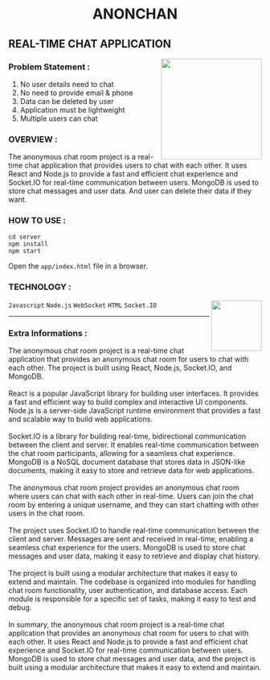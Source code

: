 <h1 align="center">ANONCHAN</h1>

## REAL-TIME CHAT APPLICATION 

<img align='right' src="https://media.giphy.com/media/TdEbWYu236gDO9LRAx/giphy.gif" width="200">

### Problem Statement :

1.  No user details need to chat
2.  No need to provide email & phone 
3.  Data can be deleted by user
4.  Application must be lightweight 
5.  Multiple users can chat


### OVERVIEW :

The anonymous chat room project is a real-time chat application that provides users to chat with each other. It uses React and Node.js to provide a fast and efficient chat experience and Socket.IO for real-time communication between users. MongoDB is used to store chat messages and user data. And user can delete their data if they want.

### HOW TO USE :

```
cd server
npm install
npm start
```

Open the `app/index.html` file in a browser. 

### TECHNOLOGY :

<img align='right' src="https://user-images.githubusercontent.com/114053180/222348354-b0a6cbb5-f5d3-4337-8cda-0a5bbd66eced.png" width="100">

`Javascript` `Node.js` `WebSocket` `HTML` `Socket.IO`

---

### Extra Informations :

<p>
The anonymous chat room project is a real-time chat application that provides an anonymous chat room for users to chat with each other. The project is built using React, Node.js, Socket.IO, and MongoDB.
<br><br>
React is a popular JavaScript library for building user interfaces. It provides a fast and efficient way to build complex and interactive UI components. Node.js is a server-side JavaScript runtime environment that provides a fast and scalable way to build web applications.
<br><br>
Socket.IO is a library for building real-time, bidirectional communication between the client and server. It enables real-time communication between the chat room participants, allowing for a seamless chat experience. MongoDB is a NoSQL document database that stores data in JSON-like documents, making it easy to store and retrieve data for web applications.
<br><br>
The anonymous chat room project provides an anonymous chat room where users can chat with each other in real-time. Users can join the chat room by entering a unique username, and they can start chatting with other users in the chat room.
<br><br>
The project uses Socket.IO to handle real-time communication between the client and server. Messages are sent and received in real-time, enabling a seamless chat experience for the users. MongoDB is used to store chat messages and user data, making it easy to retrieve and display chat history.
<br><br>
The project is built using a modular architecture that makes it easy to extend and maintain. The codebase is organized into modules for handling chat room functionality, user authentication, and database access. Each module is responsible for a specific set of tasks, making it easy to test and debug.
<br><br>
In summary, the anonymous chat room project is a real-time chat application that provides an anonymous chat room for users to chat with each other. It uses React and Node.js to provide a fast and efficient chat experience and Socket.IO for real-time communication between users. MongoDB is used to store chat messages and user data, and the project is built using a modular architecture that makes it easy to extend and maintain.
</p>


